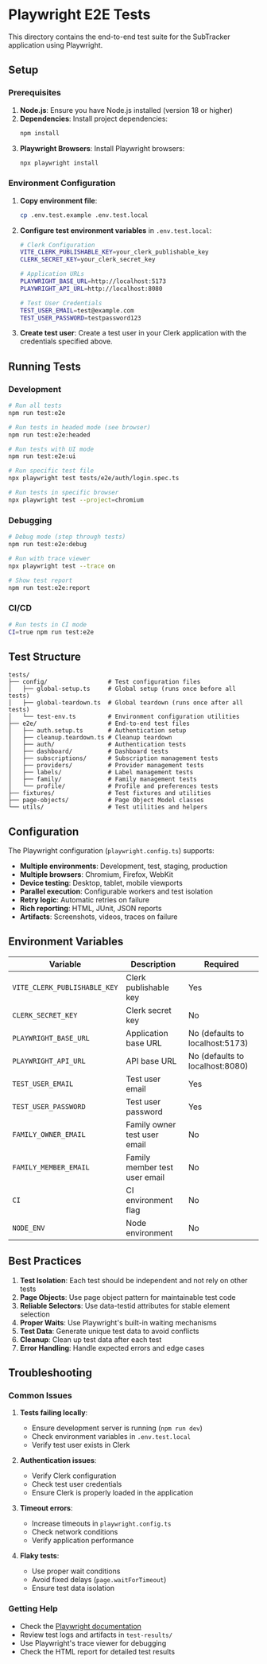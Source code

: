 # Playwright E2E Tests

This directory contains the end-to-end test suite for the SubTracker application using Playwright.

## Setup

### Prerequisites

1. **Node.js**: Ensure you have Node.js installed (version 18 or higher)
2. **Dependencies**: Install project dependencies:
   ```bash
   npm install
   ```
3. **Playwright Browsers**: Install Playwright browsers:
   ```bash
   npx playwright install
   ```

### Environment Configuration

1. **Copy environment file**:
   ```bash
   cp .env.test.example .env.test.local
   ```

2. **Configure test environment variables** in `.env.test.local`:
   ```bash
   # Clerk Configuration
   VITE_CLERK_PUBLISHABLE_KEY=your_clerk_publishable_key
   CLERK_SECRET_KEY=your_clerk_secret_key
   
   # Application URLs
   PLAYWRIGHT_BASE_URL=http://localhost:5173
   PLAYWRIGHT_API_URL=http://localhost:8080
   
   # Test User Credentials
   TEST_USER_EMAIL=test@example.com
   TEST_USER_PASSWORD=testpassword123
   ```

3. **Create test user**: Create a test user in your Clerk application with the credentials specified above.

## Running Tests

### Development

```bash
# Run all tests
npm run test:e2e

# Run tests in headed mode (see browser)
npm run test:e2e:headed

# Run tests with UI mode
npm run test:e2e:ui

# Run specific test file
npx playwright test tests/e2e/auth/login.spec.ts

# Run tests in specific browser
npx playwright test --project=chromium
```

### Debugging

```bash
# Debug mode (step through tests)
npm run test:e2e:debug

# Run with trace viewer
npx playwright test --trace on

# Show test report
npm run test:e2e:report
```

### CI/CD

```bash
# Run tests in CI mode
CI=true npm run test:e2e
```

## Test Structure

```
tests/
├── config/                 # Test configuration files
│   ├── global-setup.ts     # Global setup (runs once before all tests)
│   ├── global-teardown.ts  # Global teardown (runs once after all tests)
│   └── test-env.ts         # Environment configuration utilities
├── e2e/                    # End-to-end test files
│   ├── auth.setup.ts       # Authentication setup
│   ├── cleanup.teardown.ts # Cleanup teardown
│   ├── auth/               # Authentication tests
│   ├── dashboard/          # Dashboard tests
│   ├── subscriptions/      # Subscription management tests
│   ├── providers/          # Provider management tests
│   ├── labels/             # Label management tests
│   ├── family/             # Family management tests
│   └── profile/            # Profile and preferences tests
├── fixtures/               # Test fixtures and utilities
├── page-objects/           # Page Object Model classes
└── utils/                  # Test utilities and helpers
```

## Configuration

The Playwright configuration (`playwright.config.ts`) supports:

- **Multiple environments**: Development, test, staging, production
- **Multiple browsers**: Chromium, Firefox, WebKit
- **Device testing**: Desktop, tablet, mobile viewports
- **Parallel execution**: Configurable workers and test isolation
- **Retry logic**: Automatic retries on failure
- **Rich reporting**: HTML, JUnit, JSON reports
- **Artifacts**: Screenshots, videos, traces on failure

## Environment Variables

| Variable | Description | Required |
|----------|-------------|----------|
| `VITE_CLERK_PUBLISHABLE_KEY` | Clerk publishable key | Yes |
| `CLERK_SECRET_KEY` | Clerk secret key | No |
| `PLAYWRIGHT_BASE_URL` | Application base URL | No (defaults to localhost:5173) |
| `PLAYWRIGHT_API_URL` | API base URL | No (defaults to localhost:8080) |
| `TEST_USER_EMAIL` | Test user email | Yes |
| `TEST_USER_PASSWORD` | Test user password | Yes |
| `FAMILY_OWNER_EMAIL` | Family owner test user email | No |
| `FAMILY_MEMBER_EMAIL` | Family member test user email | No |
| `CI` | CI environment flag | No |
| `NODE_ENV` | Node environment | No |

## Best Practices

1. **Test Isolation**: Each test should be independent and not rely on other tests
2. **Page Objects**: Use page object pattern for maintainable test code
3. **Reliable Selectors**: Use data-testid attributes for stable element selection
4. **Proper Waits**: Use Playwright's built-in waiting mechanisms
5. **Test Data**: Generate unique test data to avoid conflicts
6. **Cleanup**: Clean up test data after each test
7. **Error Handling**: Handle expected errors and edge cases

## Troubleshooting

### Common Issues

1. **Tests failing locally**:
   - Ensure development server is running (`npm run dev`)
   - Check environment variables in `.env.test.local`
   - Verify test user exists in Clerk

2. **Authentication issues**:
   - Verify Clerk configuration
   - Check test user credentials
   - Ensure Clerk is properly loaded in the application

3. **Timeout errors**:
   - Increase timeouts in `playwright.config.ts`
   - Check network conditions
   - Verify application performance

4. **Flaky tests**:
   - Use proper wait conditions
   - Avoid fixed delays (`page.waitForTimeout`)
   - Ensure test data isolation

### Getting Help

- Check the [Playwright documentation](https://playwright.dev/)
- Review test logs and artifacts in `test-results/`
- Use Playwright's trace viewer for debugging
- Check the HTML report for detailed test results